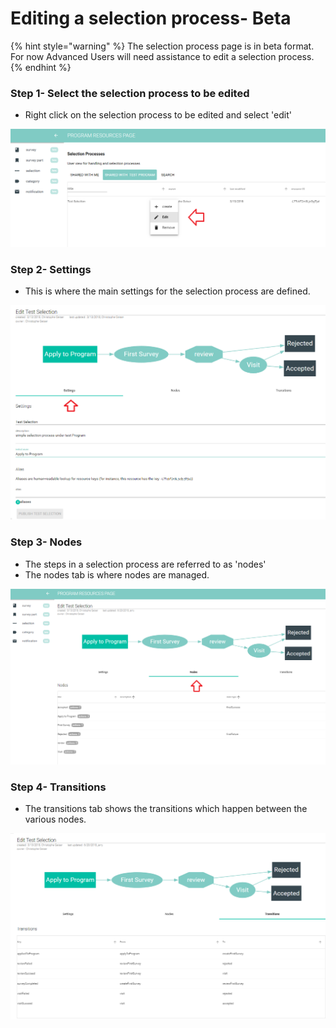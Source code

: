 # Editing a selection process- Beta

{% hint style="warning" %}
The selection process page is in beta format.  For now Advanced Users will need assistance to edit a selection process.
{% endhint %}

### Step 1- Select the selection process to be edited

* Right click on the selection process to be edited and select 'edit'

![](../../../../.gitbook/assets/image%20%28128%29.png)

### Step 2- Settings 

* This is where the main settings for the selection process are defined.

![](../../../../.gitbook/assets/image%20%2857%29.png)

### Step 3- Nodes

* The steps in a selection process are referred to as 'nodes'
* The nodes tab is where nodes are managed. 

![](../../../../.gitbook/assets/image%20%2852%29.png)

### Step 4- Transitions

* The transitions tab shows the transitions which happen between the various nodes.

![](../../../../.gitbook/assets/image%20%28117%29.png)


